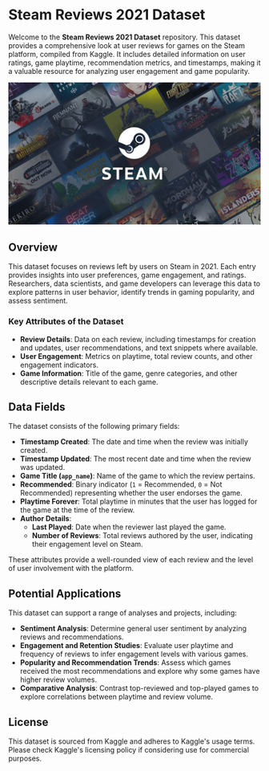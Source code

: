 # Steam Reviews 2021 Dataset

Welcome to the **Steam Reviews 2021 Dataset** repository. This dataset provides a comprehensive look at user reviews for games on the Steam platform, compiled from Kaggle. It includes detailed information on user ratings, game playtime, recommendation metrics, and timestamps, making it a valuable resource for analyzing user engagement and game popularity.

![Top 10 Games by Sales](steam.png)

## Overview

This dataset focuses on reviews left by users on Steam in 2021. Each entry provides insights into user preferences, game engagement, and ratings. Researchers, data scientists, and game developers can leverage this data to explore patterns in user behavior, identify trends in gaming popularity, and assess sentiment.

### Key Attributes of the Dataset

- **Review Details**: Data on each review, including timestamps for creation and updates, user recommendations, and text snippets where available.
- **User Engagement**: Metrics on playtime, total review counts, and other engagement indicators.
- **Game Information**: Title of the game, genre categories, and other descriptive details relevant to each game.

## Data Fields

The dataset consists of the following primary fields:

- **Timestamp Created**: The date and time when the review was initially created.
- **Timestamp Updated**: The most recent date and time when the review was updated.
- **Game Title (`app_name`)**: Name of the game to which the review pertains.
- **Recommended**: Binary indicator (`1` = Recommended, `0` = Not Recommended) representing whether the user endorses the game.
- **Playtime Forever**: Total playtime in minutes that the user has logged for the game at the time of the review.
- **Author Details**:
  - **Last Played**: Date when the reviewer last played the game.
  - **Number of Reviews**: Total reviews authored by the user, indicating their engagement level on Steam.
  
These attributes provide a well-rounded view of each review and the level of user involvement with the platform.

## Potential Applications

This dataset can support a range of analyses and projects, including:

- **Sentiment Analysis**: Determine general user sentiment by analyzing reviews and recommendations.
- **Engagement and Retention Studies**: Evaluate user playtime and frequency of reviews to infer engagement levels with various games.
- **Popularity and Recommendation Trends**: Assess which games received the most recommendations and explore why some games have higher review volumes.
- **Comparative Analysis**: Contrast top-reviewed and top-played games to explore correlations between playtime and review volume.

## License

This dataset is sourced from Kaggle and adheres to Kaggle's usage terms. Please check Kaggle's licensing policy if considering use for commercial purposes.



